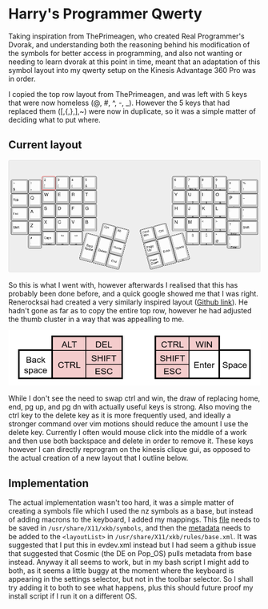 # Harry's Programmer Qwerty

Taking inspiration from ThePrimeagen, who created Real Programmer's Dvorak, and understanding both the reasoning behind his modification of the symbols for better access in programming, and also not wanting or needing to learn dvorak at this point in time, meant that an adaptation of this symbol layout into my qwerty setup on the Kinesis Advantage 360 Pro was in order.

I copied the top row layout from ThePrimeagen, and was left with 5 keys that were now homeless (@, #, ^, -, \_). However the 5 keys that had replaced them ([,{,},],~) were now in duplicate, so it was a simple matter of deciding what to put where.

## Current layout

![harry's qwerty](keyboard-layout.png)

So this is what I went with, however afterwards I realised that this has probably been done before, and a quick google showed me that I was right. Renerocksai had created a very similarly inspired layout ([Github link](https://github.com/renerocksai/real-prog-qwerty)). He hadn't gone as far as to copy the entire top row, however he had adjusted the thumb cluster in a way that was appealling to me.

![renerocksai thumb clusters](thumb-cluster.png)

While I don't see the need to swap ctrl and win, the draw of replacing home, end, pg up, and pg dn with actually useful keys is strong. Also moving the ctrl key to the delete key as it is more frequently used, and ideally a stronger command over vim motions should reduce the amount I use the delete key. Currently I often would mouse click into the middle of a work and then use both backspace and delete in order to remove it. These keys however I can directly reprogram on the kinesis clique gui, as opposed to the actual creation of a new layout that I outline below.

## Implementation

The actual implementation wasn't too hard, it was a simple matter of creating a symbols file which I used the nz symbols as a base, but instead of adding macrons to the keyboard, I added my mappings. This [file](hb) needs to be saved in `/usr/share/X11/xkb/symbols`, and then the [metadata](layout-rules.txt) needs to be added to the `<layoutList>` in `/usr/share/X11/xkb/rules/base.xml`. It was suggested that I put this in evdev.xml instead but I had seem a github issue that suggested that Cosmic (the DE on Pop_OS) pulls metadata from base instead. Anyway it all seems to work, but in my bash script I might add to both, as it seems a little buggy at the moment where the keyboard is appearing in the settings selector, but not in the toolbar selector. So I shall try adding it to both to see what happens, plus this should future proof my install script if I run it on a different OS.
